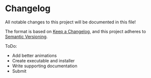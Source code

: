 
# Changelog
All notable changes to this project will be documented in this file!

The format is based on [Keep a Changelog](https://keepachangelog.com/en/1.0.0/),
and this project adheres to [Semantic Versioning](https://semver.org/spec/v2.0.0.html).

ToDo:
 - Add better animations
 - Create executable and installer
 - Write supporting documentation
 - Submit
